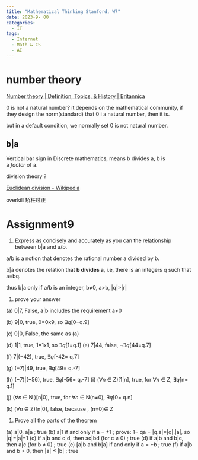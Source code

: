 ```yaml
---
title: "Mathematical Thinking Stanford, W7"
date: 2023-9- 00 
categories:
  - IT
tags:
  - Internet
  - Math & CS
  - AI
---
```


# number theory

[Number theory | Definition, Topics, & History | Britannica](https://www.britannica.com/science/number-theory)

0 is not a natural number? it depends on the mathematical community, if they design the norm(standard) that 0 i a natural number, then it is. 

but in a default condition, we normally set 0 is not natural number.

## b|a

Vertical bar sign in Discrete mathematics, means b divides a, b is a *factor* of a.

division theory ?

[Euclidean division - Wikipedia](https://en.wikipedia.org/wiki/Euclidean_division)

overkill 矫枉过正

# Assignment9

1. Express as concisely and accurately as you can the relationship between b|a and a/b.

a/b is a notion that denotes the rational number a divided by b.

b|a denotes the relation that **b divides a**, i.e, there is an integers q such that a=bq.

thus b|a only if a/b is an integer, b≠0, a>b, |q|>|r| 

1. prove your answer

(a) 0|7, False, a|b includes the requirement a≠0

(b) 9|0, true, 0=0x9, so $∃q$[0=q.9] 

(c) 0|0, False, the same as (a)

(d) 1|1, true, 1=1x1, so $∃q$[1=q.1] 
(e) 7|44, false, ¬$∃q$[44=q.7] 

(f) 7|(−42), true, $∃q$[-42= q.7] 

(g) (−7)|49, true, $∃q$[49= q.-7] 

(h) (−7)|(−56), true, $∃q$[-56= q.-7] 
(i) ($∀n$ ∈ Z)[1|n], true, for $∀n$ ∈ Z, $∃q$[n= q.1] 

(j) ($∀n$ ∈ N )[n|0], true, for $∀n$ ∈ N(n≠0), $∃q$[0= q.n] 

(k) ($∀n$ ∈ Z)[n|0], false, because , (n=0)∈ Z

1. Prove all the parts of the theorem

(a) a|0, a|a ;  true
(b) a|1 if and only if a = ±1 ; prove: 1= qa =  |q.a|=|q|.|a|, so |q|=|a|=1
(c) if a|b and c|d, then ac|bd (for c ≠ 0) ; true
(d) if a|b and b|c, then a|c (for b ≠ 0) ; true
(e) [a|b and b|a] if and only if a = ±b ; true
(f) if a|b and b ≠ 0, then |a| ≤ |b| ; true
